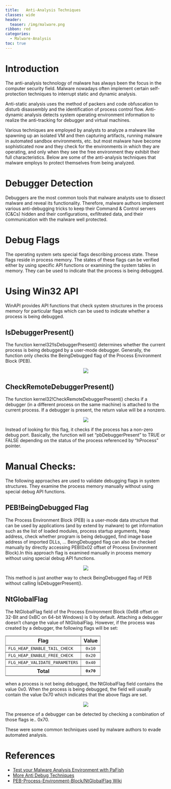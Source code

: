 ```yaml
---
title:   Anti-Analysis Techniques
classes: wide
header:
  teaser: /img/malware.png
ribbon: red
categories:
  - Malware-Analysis
toc: true
---
```


# Introduction
   The anti-analysis technology of malware has always been the focus in the computer security field. 
   Malware nowadays often implement certain self-protection techniques to interrupt static and dynamic analysis. 

   Anti-static analysis uses the method of packers and code obfuscation to disturb disassembly and the identification of process control flow. 
   Anti-dynamic analysis detects system operating environment information to realize the anti-tracking for debugger and virtual machines.

   Various techniques are employed by analysts to analyze a malware like spawning up an isolated VM and then capturing artifacts, running malware in automated sandbox environments, etc. but most malware have become sophisticated now and they check for the environments in which they are operating, and only when they see the free environment they exhibit their full characteristics. Below are some of the anti-analysis techniques that malware employs to protect themselves from being analyzed.

# Debugger Detection
   Debuggers are the most common tools that malware analysts use to dissect malware and reveal its functionality.
   Therefore, malware authors implement various anti-debugging tricks to keep their Command & Control servers (C&Cs) hidden and their configurations, exfiltrated data, and their communication with the malware well protected.

# Debug Flags
   The operating system sets special flags describing process state. These flags reside in process memory. The states of these flags can be verified either by using specific API functions or examining the system tables in memory. They can be used to indicate that the process is being debugged.

# Using Win32 API 
   WinAPI provides API functions that check system structures in the process memory for particular flags which can be used to indicate whether a process is being debugged.
   
## IsDebuggerPresent()
   The function kernel32!IsDebuggerPresent() determines whether the current process is being debugged by a user-mode debugger. Generally, the function only checks the BeingDebugged flag of the Process Environment Block (PEB).
   
<p align="center">
<img src="https://user-images.githubusercontent.com/73170547/144640141-784404af-51b9-4560-9e51-7bd658775774.png">
</p>

## CheckRemoteDebuggerPresent()
   The function kernel32!CheckRemoteDebuggerPresent() checks if a debugger (in a different process on the same machine) is attached to the current process. If a debugger is present, the return value will be a nonzero.
   
<p align="center">
<img src="https://user-images.githubusercontent.com/73170547/144641423-caa94d6e-cd5f-4715-a765-069c0949fb27.png">
</p>

Instead of looking for this flag, it checks if the process has a non-zero debug port. Basically, the function will set “pbDebuggerPresent” to TRUE or FALSE depending on the status of the process referenced by “hProcess” pointer. 

# Manual Checks:
   The following approaches are used to validate debugging flags in system structures. They examine the process memory manually without using special debug API functions.

## PEB!BeingDebugged Flag
   The Process Environment Block (PEB) is a user-mode data structure that can be used by applications (and by extend by malware) to get information such as the list of loaded modules, process startup arguments, heap address, check whether program is being debugged, find image base address of imported DLLs, ...
     BeingDebugged flag can also be checked manually by directly accessing PEB(0x02 offset of Process Environment Block).In this approach flag is examined manually in process memory without using special debug API functions.
     
<p align="center">
<img src="https://user-images.githubusercontent.com/73170547/144640347-2b997918-d9d4-4d33-810c-37caf7965e61.png">
</p>
             
This method is just another way to check BeingDebugged flag of PEB without calling IsDebuggerPresent().

## NtGlobalFlag
   The NtGlobalFlag field of the Process Environment Block (0x68 offset on 32-Bit and 0xBC on 64-bit Windows) is 0 by default. Attaching a debugger doesn’t change the value of NtGlobalFlag. However, if the process was created by a debugger, the following flags will be set:
<table align="center" border=1 style="width:auto;display:table;">
<tbody><tr>
<th>Flag
</th>
<th>Value
</th></tr>
<tr>
<td><tt>FLG_HEAP_ENABLE_TAIL_CHECK</tt>
</td>
<td align="center"><tt>0x10</tt>
</td></tr>
<tr>
<td><tt>FLG_HEAP_ENABLE_FREE_CHECK</tt>
</td>
<td align="center"><tt>0x20</tt>
</td></tr>
<tr>
<td><tt>FLG_HEAP_VALIDATE_PARAMETERS</tt>
</td>
<td align="center"><tt>0x40</tt>
</td></tr>
<tr>
<th>Total
</th>
<th><tt>0x70</tt>
</th></tr></tbody></table>

when a process is not being debugged, the NtGlobalFlag field contains the value 0x0. When the process is being debugged, the field will usually contain the value 0x70 which indicates that the above flags are set.
              
<p align="center">
<img src="https://user-images.githubusercontent.com/73170547/144642105-413b265d-f1f6-4fa6-b48e-2bb0c701a35d.png">
</p>
 
The presence of a debugger can be detected by checking a combination of those flags ie.. 0x70.



These were some common techniques used by malware authors to evade automated analysis.

# References

* [Test your Malware Analysis Environment with PaFish](https://github.com/a0rtega/pafish)
* [More Anti Debug Techniques](https://anti-debug.checkpoint.com/techniques/debug-flags.html)
* [PEB-Process-Environment-Block/NtGlobalFlag Wiki](https://www.aldeid.com/wiki/PEB-Process-Environment-Block/NtGlobalFlag)













 



